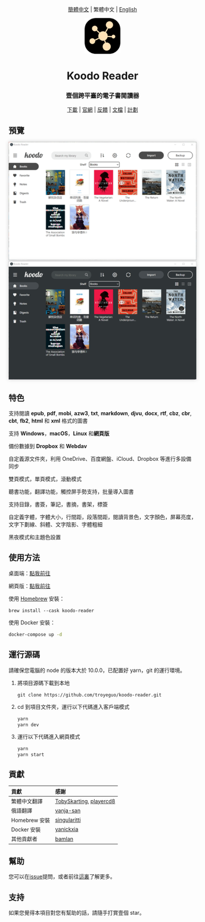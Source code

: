 <div align="center">

[簡體中文](https://github.com/troyeguo/koodo-reader/blob/master/README_cn.md) | 繁體中文 | [English](https://github.com/troyeguo/koodo-reader/blob/master/README.md)

</div>

<div align="center" >
<img src="./assets/icons/256x256.png" width="96px" height="96px"/>
</div>

<h1 align="center">
  Koodo Reader
</h1>
<h3 align="center">
  壹個跨平臺的電子書閱讀器
</h3>
<div align="center">

[下載](https://koodo.960960.xyz/download) | [官網](https://koodo.960960.xyz) | [反饋](https://koodo.960960.xyz/support) | [文檔](https://www.notion.so/troyeguo/e9c4e5755d564b0db6340eeba6d9ece9?v=7c8fcbed9adf4592ada95cfd593868c9) | [計劃](https://www.notion.so/troyeguo/215baeda57804fd29dbb0e91d1e6a021?v=360c00183d944b598668f34c255edfd7)

</div>

## 預覽

<div align="center">
  <a href="https://github.com/troyeguo/koodo-reader/releases/latest">
    <img src="./assets/cover1.png" style="box-shadow: 0 0 10px #ccc">
  </a>
  <a href="https://github.com/troyeguo/koodo-reader/releases/latest">
    <img src="./assets/cover2.png" style="box-shadow: 0 0 10px #ccc">
  </a>
  <br/>
</div>

## 特色

支持閱讀 **epub**, **pdf**, **mobi**, **azw3**, **txt**, **markdown**, **djvu**, **docx**, **rtf**, **cbz**, **cbr**, **cbt**, **fb2**, **html** 和 **xml** 格式的圖書

支持 **Windows**，**macOS**，**Linux** 和**網頁版**

備份數據到 **Dropbox** 和 **Webdav**

自定義源文件夾，利用 OneDrive、百度網盤、iCloud、Dropbox 等進行多設備同步

雙頁模式，單頁模式，滾動模式

聽書功能，翻譯功能，觸控屏手勢支持，批量導入圖書

支持目錄，書簽，筆記，書摘，書架，標簽

自定義字體，字體大小，行間距，段落間距，閱讀背景色，文字顏色，屏幕亮度，文字下劃線、斜體、文字陰影、字體粗細

黑夜模式和主題色設置

## 使用方法

桌面端：[點我前往](https://koodo.960960.xyz/download)

網頁版：[點我前往](https://reader.960960.xyz)

使用 [Homebrew](https://brew.sh/) 安裝：

```shell
brew install --cask koodo-reader
```

使用 Docker 安裝：

```bash
docker-compose up -d
```

## 運行源碼

請確保您電腦的 node 的版本大於 10.0.0，已配置好 yarn，git 的運行環境。

1. 將項目源碼下載到本地

   ```
   git clone https://github.com/troyeguo/koodo-reader.git
   ```

2. cd 到項目文件夾，運行以下代碼進入客戶端模式

   ```
   yarn
   yarn dev
   ```

3. 運行以下代碼進入網頁模式

   ```
   yarn
   yarn start
   ```

## 貢獻

| 貢獻          | 感謝                                                                                       |
| :------------ | :----------------------------------------------------------------------------------------- |
| 繁體中文翻譯  | [TobySkarting](https://github.com/TobySkarting), [playercd8](https://github.com/playercd8) |
| 俄語翻譯      | [vanja-san](https://github.com/vanja-san)                                                  |
| Homebrew 安裝 | [singularitti](https://github.com/singularitti)                                            |
| Docker 安裝   | [yanickxia](https://github.com/yanickxia)                                                  |
| 其他貢獻者    | [bamlan](https://github.com/bamlan)                                                        |

## 幫助

您可以在[issue](https://github.com/troyeguo/koodo-reader/issues)提問，或者前往[這裏](https://koodo.960960.xyz/support)了解更多。

## 支持

如果您覺得本項目對您有幫助的話，請隨手打賞壹個 star。
